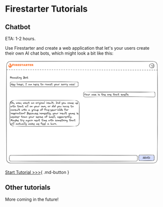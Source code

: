 # Firestarter Tutorials

## Chatbot

ETA: 1-2 hours.

Use Firestarter and create a web application that let's your users create their own AI chat bots, which might look a bit like this:

![Chatbot idea sketch](../assets/chatbotideasketch-chatpiece.png)

[Start Tutorial >>>](chatbot-1.md){ .md-button }

## Other tutorials

More coming in the future!


